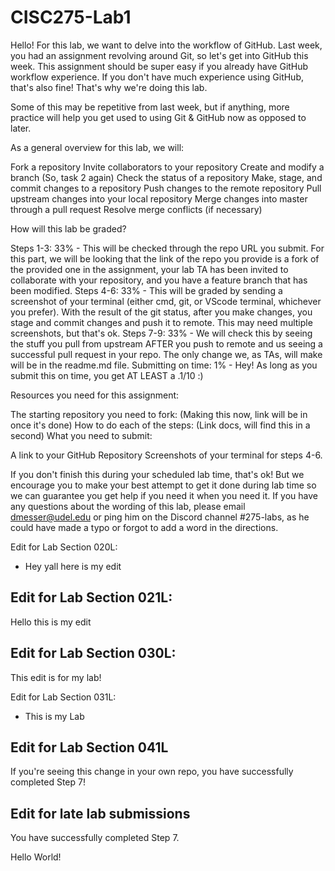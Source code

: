 # CISC275-Lab1

Hello! For this lab, we want to delve into the workflow of GitHub. Last week, you had an assignment revolving around Git, so let's get into GitHub this week. This assignment should be super easy if you already have GitHub workflow experience. If you don't have much experience using GitHub, that's also fine! That's why we're doing this lab.

Some of this may be repetitive from last week, but if anything, more practice will help you get used to using Git & GitHub now as opposed to later.

As a general overview for this lab, we will:

Fork a repository
Invite collaborators to your repository
Create and modify a branch (So, task 2 again)
Check the status of a repository
Make, stage, and commit changes to a repository
Push changes to the remote repository
Pull upstream changes into your local repository
Merge changes into master through a pull request
Resolve merge conflicts (if necessary)

How will this lab be graded?

Steps 1-3: 33% -
This will be checked through the repo URL you submit. For this part, we will be looking that the link of the repo you provide is a fork of the provided one in the assignment, your lab TA has been invited to collaborate with your repository, and you have a feature branch that has been modified.
Steps 4-6: 33% -
This will be graded by sending a screenshot of your terminal (either cmd, git, or VScode terminal, whichever you prefer). With the result of the git status, after you make changes, you stage and commit changes and push it to remote. This may need multiple screenshots, but that's ok.
Steps 7-9: 33% -
We will check this by seeing the stuff you pull from upstream AFTER you push to remote and us seeing a successful pull request in your repo. The only change we, as TAs, will make will be in the readme.md file.
Submitting on time: 1% -
Hey! As long as you submit this on time, you get AT LEAST a .1/10 :)

Resources you need for this assignment:

The starting repository you need to fork:
(Making this now, link will be in once it's done)
How to do each of the steps:
(Link docs, will find this in a second)
What you need to submit:

A link to your GitHub Repository
Screenshots of your terminal for steps 4-6.

If you don't finish this during your scheduled lab time, that's ok! But we encourage you to make your best attempt to get it done during lab time so we can guarantee you get help if you need it when you need it. If you have any questions about the wording of this lab, please email dmesser@udel.edu or ping him on the Discord channel #275-labs, as he could have made a typo or forgot to add a word in the directions.

Edit for Lab Section 020L:

- Hey yall here is my edit

## Edit for Lab Section 021L:

Hello this is my edit

## Edit for Lab Section 030L:

This edit is for my lab!

Edit for Lab Section 031L:

- This is my Lab

## Edit for Lab Section 041L

If you're seeing this change in your own repo, you have successfully completed Step 7!

## Edit for late lab submissions

You have successfully completed Step 7.

Hello World!
